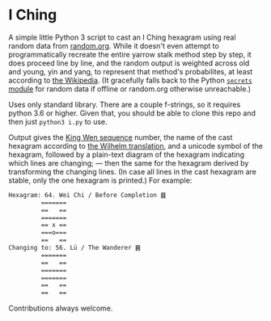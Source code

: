 # I Ching

A simple little Python 3 script to cast an I Ching hexagram using real random data from [random.org](https://random.org). While it doesn't even attempt to programmatically recreate the entire yarrow stalk method step by step, it does proceed line by line, and the random output is weighted across old and young, yin and yang, to represent that method's probabilites, at least according to [the Wikipedia](https://en.wikipedia.org/wiki/I_Ching_divination#Yarrow_stalks). (It gracefully falls back to the Python [`secrets` module](https://docs.python.org/3/library/secrets.html) for random data if offline or random.org otherwise unreachable.)

Uses only standard library. There are a couple f-strings, so it requires python 3.6 or higher. Given that, you should be able to clone this repo and then just `python3 i.py` to use.

Output gives the [King Wen sequence](https://en.wikipedia.org/wiki/King_Wen_sequence) number, the name of the cast hexagram according to [the Wilhelm translation](http://www2.unipr.it/~deyoung/I_Ching_Wilhelm_Translation.html), and a unicode symbol of the hexagram, followed by a plain-text diagram of the hexagram indicating which lines are changing; — then the same for the hexagram derived by transforming the changing lines. (In case all lines in the cast hexagram are stable, only the one hexagram is printed.) For example:

```txt
Hexagram: 64. Wei Chi / Before Completion ䷿
         =======
         ==   ==
         =======
         == x ==
         ===o===
         ==   ==
Changing to: 56. Lü / The Wanderer ䷷
         =======
         ==   ==
         =======
         =======
         ==   ==
         ==   ==
```

Contributions always welcome.
